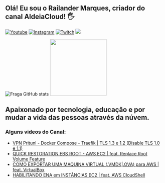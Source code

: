 ## Olá! Eu sou o Railander Marques, criador do canal AldeiaCloud! 🖐️

[![Youtube](https://img.shields.io/badge/YouTube-FF0000?style=for-the-badge&logo=youtube&logoColor=white)](https://youtube.com/aldeiacloud)
[![Instagram](https://img.shields.io/badge/Instagram-E4405F?style=for-the-badge&logo=instagram&logoColor=white)](https://instagram.com/aldeiacloud)
[![Twitch](https://img.shields.io/badge/Twitch-9146FF?style=for-the-badge&logo=twitch&logoColor=white)](https://twitch.tv/railandermarques)
<a href="https://www.linkedin.com/in/railandermarques" target="_blank"><img src="https://img.shields.io/badge/-LinkedIn-%230077B5?style=for-the-badge&logo=linkedin&logoColor=white" target="_blank"></a> 

![Fraga GitHub stats](https://github-readme-stats.vercel.app/api?username=aldeiacloud&show_icons=true&theme=dracula&count_private=true)
<img height="180em" src="https://github-readme-stats.vercel.app/api/top-langs/?username=aldeiacloud&layout=compact&langs_count=7&theme=dracula"/>
</div>

Apaixonado por tecnologia, educação e por mudar a vida das pessoas através da núvem.
---
### Alguns videos do Canal:
- [VPN Pritunl - Docker Compose - Traefik | TLS 1.3 e 1.2 (Disable TLS 1.0 e 1.1)](https://www.youtube.com/watch?v=JTKHFjijb9Y)<br/>
- [QUICK RESTORATION EBS ROOT - AWS EC2 | feat. Replace Root Volume Feature](https://www.youtube.com/watch?v=QRifddGHzEs)<br/>
- [COMO EXPORTAR UMA MAQUINA VIRTUAL (.VMDK|.OVA) para AWS | feat. VirtualBox](https://www.youtube.com/watch?v=tozPf9qeenU)<br/>
- [HABILITANDO ENA em INSTÂNCIAS EC2 | feat. AWS CloudShell](https://www.youtube.com/watch?v=CK9_Ob4CnL8)<br/>

